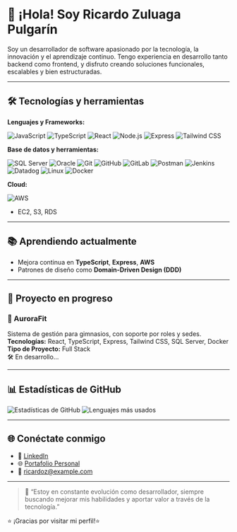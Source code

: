 # 👋 ¡Hola! Soy Ricardo Zuluaga Pulgarín

Soy un desarrollador de software apasionado por la tecnología, la innovación y el aprendizaje continuo. Tengo experiencia en desarrollo tanto backend como frontend, y disfruto creando soluciones funcionales, escalables y bien estructuradas.

---

## 🛠️ Tecnologías y herramientas

**Lenguajes y Frameworks:**

![JavaScript](https://img.shields.io/badge/-JavaScript-F7DF1E?logo=javascript&logoColor=black&style=flat)
![TypeScript](https://img.shields.io/badge/-TypeScript-3178C6?logo=typescript&logoColor=white&style=flat)
![React](https://img.shields.io/badge/-React-61DAFB?logo=react&logoColor=black&style=flat)
![Node.js](https://img.shields.io/badge/-Node.js-339933?logo=node.js&logoColor=white&style=flat)
![Express](https://img.shields.io/badge/-Express-000000?logo=express&logoColor=white&style=flat)
![Tailwind CSS](https://img.shields.io/badge/-Tailwind-06B6D4?logo=tailwind-css&logoColor=white&style=flat)

**Base de datos y herramientas:**

![SQL Server](https://img.shields.io/badge/-SQL%20Server-CC2927?logo=microsoft-sql-server&logoColor=white&style=flat)
![Oracle](https://img.shields.io/badge/-Oracle-F80000?logo=oracle&logoColor=white&style=flat)
![Git](https://img.shields.io/badge/-Git-F05032?logo=git&logoColor=white&style=flat)
![GitHub](https://img.shields.io/badge/-GitHub-181717?logo=github&logoColor=white&style=flat)
![GitLab](https://img.shields.io/badge/-GitLab-FC6D26?logo=gitlab&logoColor=white&style=flat)
![Postman](https://img.shields.io/badge/-Postman-FF6C37?logo=postman&logoColor=white&style=flat)
![Jenkins](https://img.shields.io/badge/-Jenkins-D24939?logo=jenkins&logoColor=white&style=flat)
![Datadog](https://img.shields.io/badge/-Datadog-632CA6?logo=datadog&logoColor=white&style=flat)
![Linux](https://img.shields.io/badge/-Linux-FCC624?logo=linux&logoColor=black&style=flat)
![Docker](https://img.shields.io/badge/-Docker-2496ED?logo=docker&logoColor=white&style=flat)

**Cloud:**

![AWS](https://img.shields.io/badge/-Amazon%20Web%20Services-232F3E?logo=amazon-aws&logoColor=white&style=flat)
- EC2, S3, RDS

---

## 📚 Aprendiendo actualmente

- Mejora continua en **TypeScript**, **Express**, **AWS**
- Patrones de diseño como **Domain-Driven Design (DDD)**

---

## 📂 Proyecto en progreso

### 🔧 AuroraFit
Sistema de gestión para gimnasios, con soporte por roles y sedes.  
**Tecnologías:** React, TypeScript, Express, Tailwind CSS, SQL Server, Docker  
**Tipo de Proyecto:** Full Stack  
🛠️ En desarrollo...

---

## 📊 Estadísticas de GitHub

![Estadísticas de GitHub](https://github-readme-stats.vercel.app/api?username=RicardoZ1998&show_icons=true&theme=radical)
![Lenguajes más usados](https://github-readme-stats.vercel.app/api/top-langs/?username=RicardoZ1998&layout=compact&theme=radical)

---

## 🌐 Conéctate conmigo

- 💼 [LinkedIn](https://www.linkedin.com/in/ricardoz1998) 
- 🌐 [Portafolio Personal](https://tusitio.com) 
- 📧 ricardoz@example.com 

---

> 💬 “Estoy en constante evolución como desarrollador, siempre buscando mejorar mis habilidades y aportar valor a través de la tecnología.”

⭐ ¡Gracias por visitar mi perfil!⭐



<!--
**RicardoZ1998/RicardoZ1998** is a ✨ _special_ ✨ repository because its `README.md` (this file) appears on your GitHub profile.

Here are some ideas to get you started:

- 🔭 I’m currently working on ...
- 🌱 I’m currently learning ...
- 👯 I’m looking to collaborate on ...
- 🤔 I’m looking for help with ...
- 💬 Ask me about ...
- 📫 How to reach me: ...
- 😄 Pronouns: ...
- ⚡ Fun fact: ...
-->
